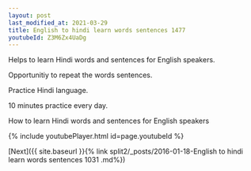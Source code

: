 ```yaml
---
layout: post
last_modified_at: 2021-03-29
title: English to hindi learn words sentences 1477 
youtubeId: Z3M6Zx4UaDg
---
```

 
 
Helps to learn Hindi words and sentences for English speakers.

Opportunitiy to repeat the words sentences. 

Practice Hindi language. 
 
10 minutes practice every day. 
 
How to learn Hindi words and sentences for English speakers 
 
{% include youtubePlayer.html id=page.youtubeId %}
 
 
[Next]({{ site.baseurl }}{% link  split2/_posts/2016-01-18-English to hindi learn words sentences 1031 .md%})
 
